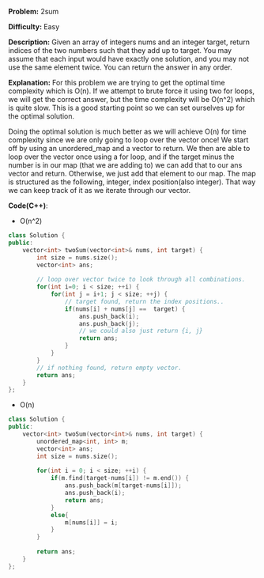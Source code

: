 **Problem:** 2sum

**Difficulty:** Easy

**Description:** Given an array of integers nums and an integer target, return indices of the two numbers such that they add up to target. You may assume that each input would have exactly one solution, and you may not use the same element twice. You can return the answer in any order.

**Explanation:**
For this problem we are trying to get the optimal time complexity which is O(n). If we attempt to brute force it using two for loops, we will get the correct answer, but the time complexity will be O(n^2) which is quite slow. This is a good starting point so we can set ourselves up for the optimal solution.

Doing the optimal solution is much better as we will achieve O(n) for time complexity since we are only going to loop over the vector once! We start off by using an unordered_map and a vector to return. We then are able to loop over the vector once using a for loop, and if the target minus the number is in our map (that we are adding to) we can add that to our ans vector and return. Otherwise, we just add that element to our map. The map is structured as the following, integer, index position(also integer). That way we can keep track of it as we iterate through our vector.


**Code(C++)**:
* O(n^2)
```c++
class Solution {
public:
    vector<int> twoSum(vector<int>& nums, int target) {
        int size = nums.size();
        vector<int> ans;
        
        // loop over vector twice to look through all combinations.
        for(int i=0; i < size; ++i) {
            for(int j = i+1; j < size; ++j) {
                // target found, return the index positions..
                if(nums[i] + nums[j] ==  target) {
                    ans.push_back(i);
                    ans.push_back(j);
                    // we could also just return {i, j}
                    return ans;
                }
            }
        }
        // if nothing found, return empty vector.
        return ans;
    }
};
```

* O(n)
```c++
class Solution {
public:
    vector<int> twoSum(vector<int>& nums, int target) {
        unordered_map<int, int> m;
        vector<int> ans;
        int size = nums.size();
        
        for(int i = 0; i < size; ++i) {
            if(m.find(target-nums[i]) != m.end()) {
                ans.push_back(m[target-nums[i]]);
                ans.push_back(i);
                return ans;
            }
            else{
                m[nums[i]] = i;
            }
        }
        
        return ans;
    }
};
```
